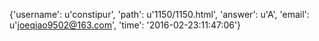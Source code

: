 {'username': u'constipur', 'path': u'1150/1150.html', 'answer': u'A', 'email': u'joeqiao9502@163.com', 'time': '2016-02-23:11:47:06'}